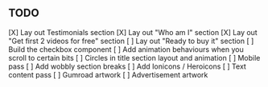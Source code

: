 ## TODO

[X] Lay out Testimonials section
[X] Lay out "Who am I" section
[X] Lay out "Get first 2 videos for free" section
[ ] Lay out "Ready to buy it" section
[ ] Build the checkbox component
[ ] Add animation behaviours when you scroll to certain bits
[ ] Circles in title section layout and animation
[ ] Mobile pass
[ ] Add wobbly section breaks
[ ] Add Ionicons / Heroicons
[ ] Text content pass
[ ] Gumroad artwork
[ ] Advertisement artwork